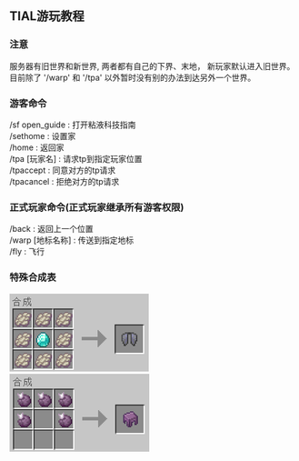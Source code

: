 ## TIAL游玩教程
### 注意
服务器有旧世界和新世界, 两者都有自己的下界、末地，
新玩家默认进入旧世界。
目前除了 '/warp' 和 '/tpa' 以外暂时没有别的办法到达另外一个世界。  

### 游客命令
/sf open_guide : 打开粘液科技指南  
/sethome : 设置家  
/home : 返回家  
/tpa [玩家名] : 请求tp到指定玩家位置  
/tpaccept : 同意对方的tp请求  
/tpacancel : 拒绝对方的tp请求 

### 正式玩家命令(正式玩家继承所有游客权限)
/back : 返回上一个位置  
/warp [地标名称] : 传送到指定地标  
/fly : 飞行  

### 特殊合成表
![鞘翅合成表](/files/elytra_item.png)  
![潜影壳合成表](/files/shulker_shell_item.png)
